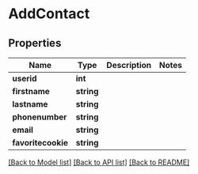 # AddContact

## Properties
Name | Type | Description | Notes
------------ | ------------- | ------------- | -------------
**userid** | **int** |  | 
**firstname** | **string** |  | 
**lastname** | **string** |  | 
**phonenumber** | **string** |  | 
**email** | **string** |  | 
**favoritecookie** | **string** |  | 

[[Back to Model list]](../README.md#documentation-for-models) [[Back to API list]](../README.md#documentation-for-api-endpoints) [[Back to README]](../README.md)


